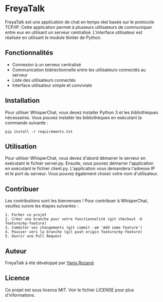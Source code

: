 # FreyaTalk
FreyaTalk est une application de chat en temps réel basée sur le protocole TCP/IP. Cette application permet à plusieurs utilisateurs de communiquer entre eux en utilisant un serveur centralisé. L'interface utilisateur est réalisée en utilisant le module tkinter de Python.

## Fonctionnalités
- Connexion à un serveur centralisé
- Communication bidirectionnelle entre les utilisateurs connectés au serveur
- Liste des utilisateurs connectés
- Interface utilisateur simple et conviviale

## Installation
Pour utiliser WhisperChat, vous devez installer Python 3 et les bibliothèques nécessaires. Vous pouvez installer les bibliothèques en exécutant la commande suivante :

```
pip install -r requirements.txt
```

## Utilisation
Pour utiliser WhisperChat, vous devez d'abord démarrer le serveur en exécutant le fichier server.py. Ensuite, vous pouvez démarrer l'application en exécutant le fichier client.py. L'application vous demandera l'adresse IP et le port du serveur. Vous pouvez également choisir votre nom d'utilisateur.

## Contribuer
Les contributions sont les bienvenues ! Pour contribuer à WhisperChat, veuillez suivre les étapes suivantes :

    1. Forker ce projet
    2. Créer une branche pour votre fonctionnalité (git checkout -b feature/my-feature)
    3. Commiter vos changements (git commit -am 'Add some feature')
    4. Pousser vers la branche (git push origin feature/my-feature)
    5. Ouvrir une Pull Request

## Auteur
FreyaTalk à été développé par [Yanis Rozand](https://www.github.com/yrozand).

## Licence
Ce projet est sous licence MIT. Voir le fichier LICENSE pour plus d'informations.
